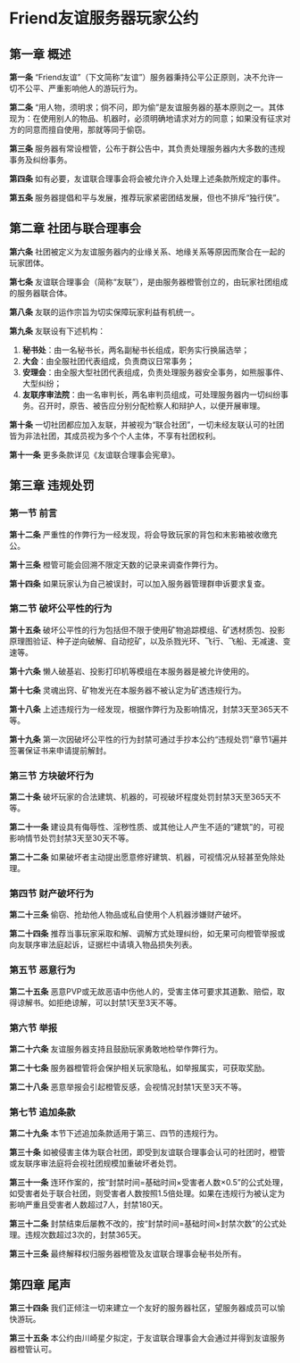 # Friend友谊服务器玩家公约

## 第一章 概述

**第一条** “Friend友谊”（下文简称“友谊”）服务器秉持公平公正原则，决不允许一切不公平、严重影响他人的游玩行为。

**第二条** “用人物，须明求；倘不问，即为偷”是友谊服务器的基本原则之一。其体现为：在使用别人的物品、机器时，必须明确地请求对方的同意；如果没有征求对方的同意而擅自使用，那就等同于偷窃。

**第三条** 服务器有常设橙管，公布于群公告中，其负责处理服务器内大多数的违规事务及纠纷事务。

**第四条** 如有必要，友谊联合理事会将会被允许介入处理上述条款所规定的事件。

**第五条** 服务器提倡和平与发展，推荐玩家紧密团结发展，但也不排斥“独行侠”。

## 第二章 社团与联合理事会

**第六条** 社团被定义为友谊服务器内的业缘关系、地缘关系等原因而聚合在一起的玩家团体。

**第七条** 友谊联合理事会（简称“友联”），是由服务器橙管创立的，由玩家社团组成的服务器联合体。

**第八条** 友联的运作宗旨为切实保障玩家利益有机统一。

**第九条** 友联设有下述机构：
1. **秘书处**：由一名秘书长，两名副秘书长组成，职务实行换届选举；
2. **大会**：由全服社团代表组成，负责商议日常事务；
3. **安理会**：由全服大型社团代表组成，负责处理服务器安全事务，如熊服事件、大型纠纷；
4. **友联序审法院**：由一名审判长，两名审判员组成，可处理服务器内一切纠纷事务。召开时，原告、被告应分别分配检察人和辩护人，以便开展审理。

**第十条** 一切社团都应加入友联，并被视为“联合社团”，一切未经友联认可的社团皆为非法社团，其成员视为多个个人主体，不享有社团权利。

**第十一条** 更多条款详见《友谊联合理事会宪章》。

## 第三章 违规处罚

### 第一节 前言

**第十二条** 严重性的作弊行为一经发现，将会导致玩家的背包和末影箱被收缴充公。

**第十三条** 橙管可能会回溯不限定天数的记录来调查作弊行为。

**第十四条** 如果玩家认为自己被误封，可以加入服务器管理群申诉要求复查。

### 第二节 破坏公平性的行为

**第十五条** 破坏公平性的行为包括但不限于使用矿物追踪模组、矿透材质包、投影原理图验证、种子逆向破解、自动挖矿，以及杀戮光环、飞行、飞船、无减速、变速等。

**第十六条** 懒人破基岩、投影打印机等模组在本服务器是被允许使用的。

**第十七条** 灵魂出窍、矿物发光在本服务器不被认定为矿透违规行为。

**第十八条** 上述违规行为一经发现，根据作弊行为及影响情况，封禁3天至365天不等。

**第十九条** 第一次因破坏公平性的行为封禁可通过手抄本公约“违规处罚”章节1遍并签署保证书来申请提前解封。

### 第三节 方块破坏行为

**第二十条** 破坏玩家的合法建筑、机器的，可视破坏程度处罚封禁3天至365天不等。

**第二十一条** 建设具有侮辱性、淫秽性质、或其他让人产生不适的“建筑”的，可视影响情节处罚封禁3天至30天不等。

**第二十二条** 如果破坏者主动提出愿意修好建筑、机器，可视情况从轻甚至免除处理。

### 第四节 财产破坏行为

**第二十三条** 偷窃、抢劫他人物品或私自使用个人机器涉嫌财产破坏。

**第二十四条** 推荐当事玩家采取和解、调解方式处理纠纷，如无果可向橙管举报或向友联序审法庭起诉，证据栏中请填入物品损失列表。

### 第五节 恶意行为

**第二十五条** 恶意PVP或无故恶语中伤他人的，受害主体可要求其道歉、赔偿，取得谅解书。如拒绝谅解，可以封禁1天至3天不等。

### 第六节 举报

**第二十六条** 友谊服务器支持且鼓励玩家勇敢地检举作弊行为。

**第二十七条** 服务器橙管将会保护相关玩家隐私，如举报属实，可获取奖励。

**第二十八条** 恶意举报会引起橙管反感，会视情况封禁1天至3天不等。

### 第七节 追加条款

**第二十九条** 本节下述追加条款适用于第三、四节的违规行为。

**第三十条** 如被侵害主体为联合社团，即受到友谊联合理事会认可的社团时，橙管或友联序审法庭将会视社团规模加重破坏者处罚。

**第三十一条** 连环作案的，按“封禁时间=基础时间×受害者人数×0.5”的公式处理，如受害者处于联合社团，则受害者人数按照1.5倍处理。如果在违规行为被认定为影响严重且受害者人数超过7人，封禁180天。

**第三十二条** 封禁结束后屡教不改的，按“封禁时间=基础时间×封禁次数”的公式处理。违规次数超过3次的，封禁365天。

**第三十三条** 最终解释权归服务器橙管及友谊联合理事会秘书处所有。

## 第四章 尾声

**第三十四条** 我们正倾注一切来建立一个友好的服务器社区，望服务器成员可以愉快游玩。

**第三十五条** 本公约由川崎星夕拟定，于友谊联合理事会大会通过并得到友谊服务器橙管认可。
